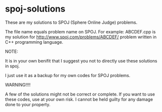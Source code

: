 spoj-solutions
==============

These are my solutions to SPOJ (Sphere Online Judge) problems.

The file name equals problem name on SPOJ. For example: ABCDEF.cpp is my solution for http://www.spoj.com/problems/ABCDEF/ problem written in C++ programming language.

NOTE:

It is in your own benifit that I suggest you not to directly use these solutions in spoj.

I just use it as a backup for my own codes for SPOJ problems.

WARNING!!!!

A few of the solutions might not be correct or complete.
If you want to use these codes, use at your own risk. I cannot be held guilty for any damage done to your property.
